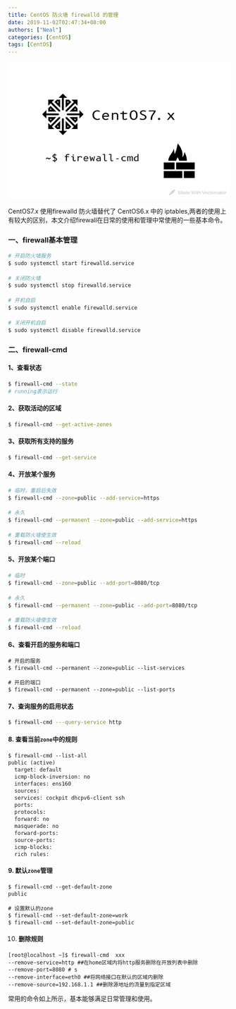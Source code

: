```yaml
---
title: CentOS 防火墙 firewalld 的管理
date: 2019-11-02T02:47:34+08:00
authors: ["Neal"]
categories: [CentOS]
tags: [CentOS]
---
```


![firewall](/images/firewall.png "firewall")

CentOS7.x 使用firewalld 防火墙替代了 CentOS6.x 中的 iptables,两者的使用上有较大的区别，本文介绍firewall在日常的使用和管理中常使用的一些基本命令。

<!--more-->

### 一、firewall基本管理

```bash
# 开启防火墙服务
$ sudo systemctl start firewalld.service

# 关闭防火墙
$ sudo systemctl stop firewalld.service

# 开机自启
$ sudo systemctl enable firewalld.service

# 关闭开机自启
$ sudo systemctl disable firewalld.service
```

### 二、firewall-cmd

#### 1、查看状态

```bash
$ firewall-cmd --state
# running表示运行
```

#### 2、获取活动的区域

```bash
$ firewall-cmd --get-active-zones
```

#### 3、获取所有支持的服务

```bash
$ firewall-cmd --get-service
```

#### 4、开放某个服务

```bash
# 临时，重启后失效
$ firewall-cmd --zone=public --add-service=https

# 永久
$ firewall-cmd --permanent --zone=public --add-service=https

# 重载防火墙使生效
$ firewall-cmd --reload
```

#### 5、开放某个端口

```bash
# 临时
$ firewall-cmd --zone=public --add-port=8080/tcp

# 永久
$ firewall-cmd --permanent --zone=public --add-port=8080/tcp

# 重载防火墙使生效
$ firewall-cmd --reload
```

#### 6、查看开启的服务和端口

```shell
# 开启的服务
$ firewall-cmd --permanent --zone=public --list-services

# 开启的端口
$ firewall-cmd --permanent --zone=public --list-ports
```

#### 7、查询服务的启用状态

```bash
$ firewall-cmd ---query-service http
```

#### 8. 查看当前`zone`中的规则

```shell
$ firewall-cmd --list-all
public (active)
  target: default
  icmp-block-inversion: no
  interfaces: ens160
  sources:
  services: cockpit dhcpv6-client ssh
  ports:
  protocols:
  forward: no
  masquerade: no
  forward-ports:
  source-ports:
  icmp-blocks:
  rich rules:
```

#### 9. 默认`zone`管理

```shell
$ firewall-cmd --get-default-zone 
public

# 设置默认的zone
$ firewall-cmd --set-default-zone=work
$ firewall-cmd --set-default-zone=public
```

10. #### 删除规则

```shell
[root@localhost ~]$ firewall-cmd  xxx
--remove-service=http ##在home区域内将http服务删除在开放列表中删除
--remove-port=8080 # s
--remove-interface=eth0 ##将网络接口在默认的区域内删除
--remove-source=192.168.1.1 ##删除源地址的流量到指定区域
```

常用的命令如上所示，基本能够满足日常管理和使用。
